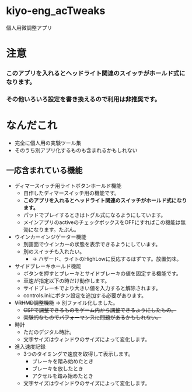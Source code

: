 # kiyo-eng_acTweaks
個人用微調整アプリ

# 注意
### このアプリを入れるとヘッドライト関連のスイッチがホールド式になります。
### その他いろいろ設定を書き換えるので利用は非推奨です。

# なんだこれ
* 完全に個人用の実験ツール集
* そのうち別アプリ化するものも含まれるかもしれない

## 一応含まれている機能
* ディマースイッチ用ライトボタンホールド機能
  * 自作したディマースイッチ用の機能です。
  * **このアプリを入れるとヘッドライト関連のスイッチがホールド式になります。**
  * パッドでプレイするときはトグル式になるようにしています。
  * メインアプリのactiveのチェックボックスをOFFにすればこの機能は無効になります。たぶん。
* ウインカーインジゲーター機能
  * 別画面でウインカーの状態を表示できるようにしています。
  * 別のスイッチも入れたい。
    * → ハザード、ライトのHighLowに反応するはずです。放置気味。
* サイドブレーキホールド機能
  * ボタンを押すとブレーキとサイドブレーキの値を固定する機能です。
  * 車速が指定以下の時だけ動作します。
  * サイドブレーキでより大きい値を入力すると解除されます。
  * controls.iniにボタン設定を追加する必要があります。
* ~~VRHMD調整機能~~ → 別ファイル化しました。
  * ~~CSPで調整できるものをゲーム内から調整できるようにしたもの。~~
  * ~~実験的なものでパフォーマンスに問題があるかもしれない。~~
* 時計
  * ただのデジタル時計。
  * 文字サイズはウィンドウのサイズによって変化します。
* 進入速度記録
  * 3つのタイミングで速度を取得して表示します。
    * ブレーキを踏み始めたとき
    * ブレーキを放したとき
    * アクセルを踏み始めたとき
  * 文字サイズはウインドウのサイズによって変化します。